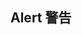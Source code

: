 ## Alert 警告
<sg-alert></sg-alert>

<script>
export default {
    data() {
        return {

        }
    },

    created() {
        // alert('这是位于doc文件夹中的alert.md文件')
    }
}
</script>
